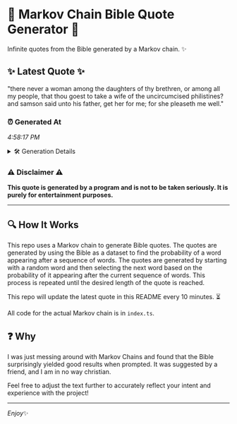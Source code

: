 # 📖 Markov Chain Bible Quote Generator 📖

Infinite quotes from the Bible generated by a Markov chain. ✨

## ✨ Latest Quote ✨
"there never a woman among the daughters of thy brethren, or among all my people, that thou goest to take a wife of the uncircumcised philistines? and samson said unto his father, get her for me; for she pleaseth me well."

### ⏰ Generated At
*4:58:17 PM*

<details>
    <summary>🛠️ Generation Details</summary>
    <p>
        <strong>🌱 Seed:</strong> there<br>
        <strong>🔄 Iterations:</strong> 40<br>
        <strong>📜 Context History:</strong><br>[ there ]: never<br>[ there, never ]: a<br>[ there, never, a ]: woman<br>[ there, never, a, woman ]: among<br>[ there, never, a, woman, among ]: the<br>[ there, never, a, woman, among, the ]: daughters<br>[ never, a, woman, among, the, daughters ]: of<br>[ a, woman, among, the, daughters, of ]: thy<br>[ woman, among, the, daughters, of, thy ]: brethren,<br>[ among, the, daughters, of, thy, brethren, ]: or<br>[ the, daughters, of, thy, brethren,, or ]: among<br>[ daughters, of, thy, brethren,, or, among ]: all<br>[ of, thy, brethren,, or, among, all ]: my<br>[ thy, brethren,, or, among, all, my ]: people,<br>[ brethren,, or, among, all, my, people, ]: that<br>[ or, among, all, my, people,, that ]: thou<br>[ among, all, my, people,, that, thou ]: goest<br>[ all, my, people,, that, thou, goest ]: to<br>[ my, people,, that, thou, goest, to ]: take<br>[ people,, that, thou, goest, to, take ]: a<br>[ that, thou, goest, to, take, a ]: wife<br>[ thou, goest, to, take, a, wife ]: of<br>[ goest, to, take, a, wife, of ]: the<br>[ to, take, a, wife, of, the ]: uncircumcised<br>[ take, a, wife, of, the, uncircumcised ]: philistines?<br>[ a, wife, of, the, uncircumcised, philistines? ]: and<br>[ wife, of, the, uncircumcised, philistines?, and ]: samson<br>[ of, the, uncircumcised, philistines?, and, samson ]: said<br>[ the, uncircumcised, philistines?, and, samson, said ]: unto<br>[ uncircumcised, philistines?, and, samson, said, unto ]: his<br>[ philistines?, and, samson, said, unto, his ]: father,<br>[ and, samson, said, unto, his, father, ]: get<br>[ samson, said, unto, his, father,, get ]: her<br>[ said, unto, his, father,, get, her ]: for<br>[ unto, his, father,, get, her, for ]: me;<br>[ his, father,, get, her, for, me; ]: for<br>[ father,, get, her, for, me;, for ]: she<br>[ get, her, for, me;, for, she ]: pleaseth<br>[ her, for, me;, for, she, pleaseth ]: me<br>[ for, me;, for, she, pleaseth, me ]: well.<br>
    </p>
</details>

### ⚠️ Disclaimer ⚠️
**This quote is generated by a program and is not to be taken seriously. It is purely for entertainment purposes.**

---

## 🔍 How It Works

This repo uses a Markov chain to generate Bible quotes. The quotes are generated by using the Bible as a dataset to find the probability of a word appearing after a sequence of words. The quotes are generated by starting with a random word and then selecting the next word based on the probability of it appearing after the current sequence of words. This process is repeated until the desired length of the quote is reached.

This repo will update the latest quote in this README every 10 minutes. ⏳

All code for the actual Markov chain is in `index.ts`.

## ❓ Why

I was just messing around with Markov Chains and found that the Bible surprisingly yielded good results when prompted. 
It was suggested by a friend, and I am in no way christian.

Feel free to adjust the text further to accurately reflect your intent and experience with the project!

---

*Enjoy*✨
